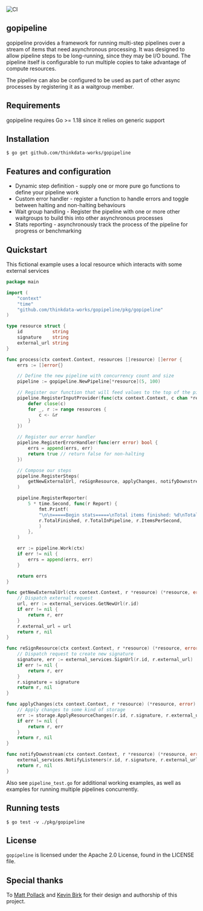 ![CI](https://github.com/thinkdata-works/gopipeline/actions/workflows/ci.yml/badge.svg)

## gopipeline

gopipeline provides a framework for running multi-step pipelines over a stream of items that need asynchronous processing. It was designed to allow pipeline steps to be long-running, since they may be I/O bound. The pipeline itself is configurable to run multiple copies to take advantage of compute resources.

The pipeline can also be configured to be used as part of other async processes by registering it as a waitgroup member.

## Requirements

gopipeline requires Go >= 1.18 since it relies on generic support

## Installation

```
$ go get github.com/thinkdata-works/gopipeline
```

## Features and configuration

- Dynamic step definition - supply one or more pure go functions to define your pipeline work
- Custom error handler - register a function to handle errors and toggle between halting and non-halting behaviours
- Wait group handling - Register the pipeline with one or more other waitgroups to build this into other asynchronous processes
- Stats reporting - asynchronously track the process of the pipeline for progress or benchmarking

## Quickstart

This fictional example uses a local resource which interacts with some external services

```go
package main

import (
	"context"
	"time"
	"github.com/thinkdata-works/gopipeline/pkg/gopipeline"
)

type resource struct {
	id           string
	signature    string
	external_url string
}

func process(ctx context.Context, resources []resource) []error {
	errs := []error{}

	// Define the new pipeline with concurrency count and size
	pipeline := gopipeline.NewPipeline[*resource](5, 100)

	// Register our function that will feed values to the top of the pipeline
	pipeline.RegisterInputProvider(func(ctx context.Context, c chan *resource) {
		defer close(c)
		for _, r := range resources {
			c <- &r
		}
	})

	// Register our error handler
	pipeline.RegisterErrorHandler(func(err error) bool {
		errs = append(errs, err)
		return true // return false for non-halting
	})

	// Compose our steps
	pipeline.RegisterSteps(
		getNewExternalUrl, reSignResource, applyChanges, notifyDownstream,
	)

	pipeline.RegisterReporter(
		5 * time.Second, func(r Report) {
			fmt.Printf(
			"\n\n=====Begin stats=====\nTotal items finished: %d\nTotal items in pipeline: %d\nAverage items per second: %.6f\n=====End stats=====\n\n",
			r.TotalFinished, r.TotalInPipeline, r.ItemsPerSecond,
			)
		},
	)

	err := pipeline.Work(ctx)
	if err != nil {
		errs = append(errs, err)
	}

	return errs
}

func getNewExternalUrl(ctx context.Context, r *resource) (*resource, error) {
	// Dispatch external request
	url, err := external_services.GetNewUrl(r.id)
	if err != nil {
		return r, err
	}
	r.external_url = url
	return r, nil
}

func reSignResource(ctx context.Context, r *resource) (*resource, error) {
	// Dispatch request to create new signature
	signature, err := external_services.SignUrl(r.id, r.external_url)
	if err != nil {
		return r, err
	}
	r.signature = signature
	return r, nil
}

func applyChanges(ctx context.Context, r *resource) (*resource, error) {
	// Apply changes to some kind of storage
	err := storage.ApplyResourceChanges(r.id, r.signature, r.external_url)
	if err != nil {
		return r, err
	}
	return r, nil
}

func notifyDownstream(ctx context.Context, r *resource) (*resource, error) {
	external_services.NotifyListeners(r.id, r.signature, r.external_url)
	return r, nil
}

```

Also see `pipeline_test.go` for additional working examples, as well as examples for running multiple pipelines concurrently.

## Running tests

```
$ go test -v ./pkg/gopipeline
```

## License

`gopipeline` is licensed under the Apache 2.0 License, found in the LICENSE file.

## Special thanks

To [Matt Pollack](https://github.com/mattpollack) and [Kevin Birk](https://github.com/kbirk) for their design and authorship of this project.
